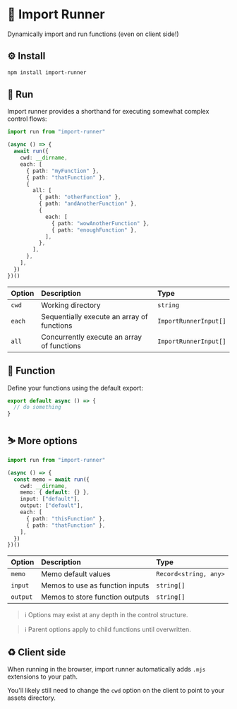 # 👟 Import Runner

Dynamically import and run functions (even on client side!)

## ⚙️ Install

```bash
npm install import-runner
```

## 🏃 Run

Import runner provides a shorthand for executing somewhat complex control flows:

```typescript
import run from "import-runner"

(async () => {
  await run({
    cwd: __dirname,
    each: [
      { path: "myFunction" },
      { path: "thatFunction" },
      {
        all: [
          { path: "otherFunction" },
          { path: "andAnotherFunction" },
          {
            each: [
              { path: "wowAnotherFunction" },
              { path: "enoughFunction" },
            ],
          },
        ],
      },
    ],
  })
})()
```

| Option | Description | Type |
| :--- | :--- | :--- |
| `cwd` | Working directory | `string` |
| `each` | Sequentially execute an array of functions | `ImportRunnerInput[]` |
| `all` | Concurrently execute an array of functions | `ImportRunnerInput[]` |

## 🤖 Function

Define your functions using the default export:

```typescript
export default async () => {
  // do something
}
```

## ⛷️ More options

```typescript
import run from "import-runner"

(async () => {
  const memo = await run({
    cwd: __dirname,
    memo: { default: {} },
    input: ["default"],
    output: ["default"],
    each: [
      { path: "thisFunction" },
      { path: "thatFunction" },
    ],
  })
})()
```

| Option | Description | Type |
| :--- | :--- | :--- |
| `memo` | Memo default values | `Record<string, any>` |
| `input` | Memos to use as function inputs | `string[]` |
| `output` | Memos to store function outputs | `string[]` |

> ℹ️ Options may exist at any depth in the control structure.

> ℹ️ Parent options apply to child functions until overwritten.

## ♻️ Client side

When running in the browser, import runner automatically adds `.mjs` extensions to your path.

You'll likely still need to change the `cwd` option on the client to point to your assets directory.